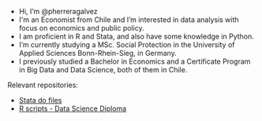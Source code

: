 - Hi, I’m @pherreragalvez
- I'm an Economist from Chile and I’m interested in data analysis with focus on economics and public policy.
- I am proficient in R and Stata, and also have some knowledge in Python.
- I’m currently studying a MSc. Social Protection in the University of Applied Sciences Bonn-Rhein-Sieg, in Germany.
- I previously studied a Bachelor in Economics and a Certificate Program in Big Data and Data Science, both of them in Chile.

Relevant repositories:
- <a href="https://github.com/pherreragalvez/Stata-scripts" target="_blank">Stata do files</a>
- <a href="https://github.com/pherreragalvez/big_data_science_diploma" target="_blank">R scripts - Data Science Diploma</a>

<!---
pherreragalvez/pherreragalvez is a ✨ special ✨ repository because its `README.md` (this file) appears on your GitHub profile.
You can click the Preview link to take a look at your changes.
--->
